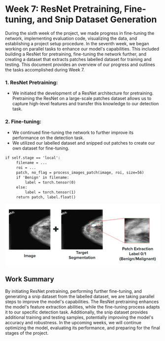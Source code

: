 # Week 7: ResNet Pretraining, Fine-tuning, and Snip Dataset Generation

During the sixth week of the project, we made progress in fine-tuning the network, implementing evaluation code, visualizing the data, and establishing a project setup procedure. In the seventh week, we began working on parallel tasks to enhance our model's capabilities. This included building a ResNet for pretraining, fine-tuning the network further, and creating a dataset that extracts patches labelled dataset for training and testing. This document provides an overview of our progress and outlines the tasks accomplished during Week 7.

### 1. ResNet Pretraining:
   - We initiated the development of a ResNet architecture for pretraining. Pretraining the ResNet on a large-scale patches dataset allows us to capture high-level features and transfer this knowledge to our detection task.

### 2. Fine-tuning:
   - We continued fine-tuning the network to further improve its performance on the detection task.
   - We utilized our labelled dataset and snipped out patches to create our own dataset for fine-tuning.
   ```
   if self.stage == 'local':
        filename = ...
        roi = ...
        patch, no_flag = process_images_patch(image, roi, size=56)
        if 'Benign' in filename:
            label = torch.tensor(0)
        else:
            label = torch.tensor(1)
        return patch, label.float()
   ```
   ![Patch Extration](../res/patch.png)

## Work Summary
By initiating ResNet pretraining, performing further fine-tuning, and generating a snip dataset from the labelled dataset, we are taking parallel steps to improve the model's capabilities. The ResNet pretraining enhances the model's feature extraction abilities, while the fine-tuning process adapts it to our specific detection task. Additionally, the snip dataset provides additional training and testing samples, potentially improving the model's accuracy and robustness. In the upcoming weeks, we will continue optimizing the model, evaluating its performance, and preparing for the final stages of the project.